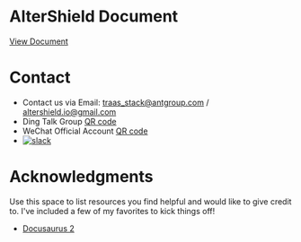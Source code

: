
# AlterShield Document

[View Document](https://traas-stack.github.io/altershield-docs/)


<!-- CONTACT -->
# Contact
- Contact us via Email: traas_stack@antgroup.com / altershield.io@gmail.com
- Ding Talk Group [QR code](./docs/dingtalk.png)
- WeChat Official Account [QR code](./docs/wechat.jpg)
- <a href="https://altershield.slack.com/"><img src="https://img.shields.io/badge/slack-AlterShield-0abd59?logo=slack" alt="slack" /></a>



# Acknowledgments
Use this space to list resources you find helpful and would like to give credit to. I've included a few of my favorites to kick things off!
- [Docusaurus 2](https://docusaurus.io/)